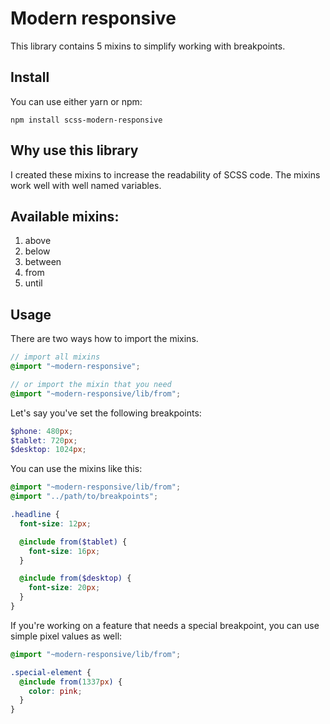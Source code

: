 # Modern responsive

This library contains 5 mixins to simplify working with breakpoints.

## Install

You can use either yarn or npm:

```
npm install scss-modern-responsive
```

## Why use this library

I created these mixins to increase the readability of SCSS code.
The mixins work well with well named variables.

## Available mixins:

1. above
2. below
3. between
4. from
5. until

## Usage

There are two ways how to import the mixins.

```scss
// import all mixins
@import "~modern-responsive";

// or import the mixin that you need
@import "~modern-responsive/lib/from";
```

Let's say you've set the following breakpoints:

```scss
$phone: 480px;
$tablet: 720px;
$desktop: 1024px;
```

You can use the mixins like this:

```scss
@import "~modern-responsive/lib/from";
@import "../path/to/breakpoints";

.headline {
  font-size: 12px;

  @include from($tablet) {
    font-size: 16px;
  }

  @include from($desktop) {
    font-size: 20px;
  }
}
```

If you're working on a feature that needs a special breakpoint,
you can use simple pixel values as well:

```scss
@import "~modern-responsive/lib/from";

.special-element {
  @include from(1337px) {
    color: pink;
  }
}
```
